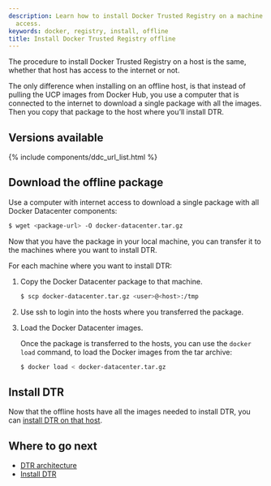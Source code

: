 ```yaml
---
description: Learn how to install Docker Trusted Registry on a machine with no internet
  access.
keywords: docker, registry, install, offline
title: Install Docker Trusted Registry offline
---
```


The procedure to install Docker Trusted Registry on a host is the same,
whether that host has access to the internet or not.

The only difference when installing on an offline host,
is that instead of pulling the UCP images from Docker Hub, you use a
computer that is connected to the internet to download a single package with
all the images. Then you copy that package to the host where you’ll install DTR.

## Versions available

{% include components/ddc_url_list.html %}

## Download the offline package

Use a computer with internet access to download a single package with all
Docker Datacenter components:

```bash
$ wget <package-url> -O docker-datacenter.tar.gz
```

Now that you have the package in your local machine, you can transfer it to
the machines where you want to install DTR.

For each machine where you want to install DTR:

1.  Copy the Docker Datacenter package to that machine.

    ```bash
    $ scp docker-datacenter.tar.gz <user>@<host>:/tmp
    ```

2.  Use ssh to login into the hosts where you transferred the package.

3.  Load the Docker Datacenter images.

    Once the package is transferred to the hosts, you can use the
    `docker load` command, to load the Docker images from the tar archive:

    ```bash
    $ docker load < docker-datacenter.tar.gz
    ```

## Install DTR

Now that the offline hosts have all the images needed to install DTR,
you can [install DTR on that host](index.md).


## Where to go next

* [DTR architecture](../architecture.md)
* [Install DTR](index.md)
